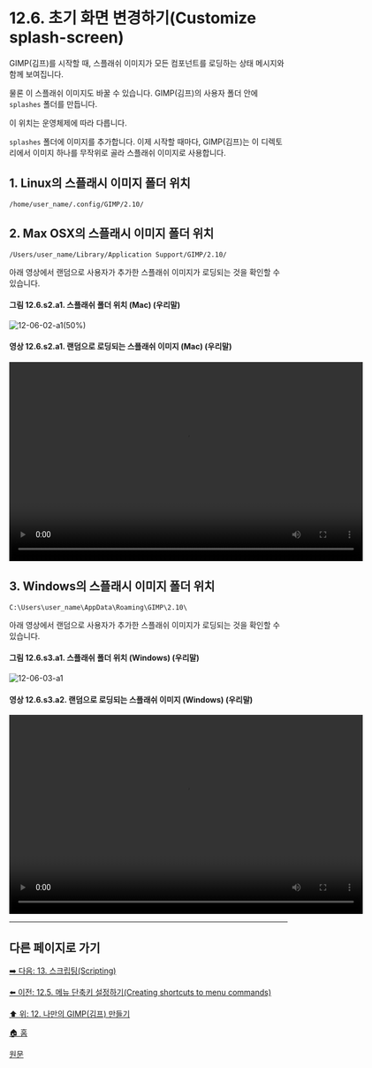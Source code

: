 # 12.6. 초기 화면 변경하기(Customize splash-screen)
GIMP(김프)를 시작할 때, 스플래쉬 이미지가 모든 컴포넌트를 로딩하는 상태 메시지와 함께 보여집니다.

물론 이 스플래쉬 이미지도 바꿀 수 있습니다. GIMP(김프)의 사용자 폴더 안에 `splashes` 폴더를 만듭니다.

이 위치는 운영체제에 따라 다릅니다.

`splashes` 폴더에 이미지를 추가합니다. 이제 시작할 때마다, GIMP(김프)는 이 디렉토리에서 이미지 하나를 무작위로 골라 스플래쉬 이미지로 사용합니다.

## 1. Linux의 스플래시 이미지 폴더 위치
```
/home/user_name/.config/GIMP/2.10/
```

## 2. Max OSX의 스플래시 이미지 폴더 위치
```
/Users/user_name/Library/Application Support/GIMP/2.10/
```

아래 영상에서 랜덤으로 사용자가 추가한 스플래쉬 이미지가 로딩되는 것을 확인할 수 있습니다.

#### 그림 12.6.s2.a1. 스플래쉬 폴더 위치 (Mac) (우리말)
![12-06-02-a1(50%)](https://github.com/wonder13662/gimp/assets/15767104/2d3704c5-190c-40ba-8cf7-f492c0652d16)

#### 영상 12.6.s2.a1. 랜덤으로 로딩되는 스플래쉬 이미지 (Mac) (우리말)
<video controls="controls" width="640" height="360" src="https://github.com/wonder13662/gimp/assets/15767104/ec8a8e65-160a-45d3-8a0b-f2bcc5d4c79a"></video>

## 3. Windows의 스플래시 이미지 폴더 위치
```
C:\Users\user_name\AppData\Roaming\GIMP\2.10\
```

아래 영상에서 랜덤으로 사용자가 추가한 스플래쉬 이미지가 로딩되는 것을 확인할 수 있습니다.

#### 그림 12.6.s3.a1. 스플래쉬 폴더 위치 (Windows) (우리말)
![12-06-03-a1](https://github.com/wonder13662/gimp/assets/15767104/f002a2fb-0b87-4f08-947f-e8aed5984d4a)

#### 영상 12.6.s3.a2. 랜덤으로 로딩되는 스플래쉬 이미지 (Windows) (우리말)
<video controls="controls" width="640" height="360" src="https://github.com/wonder13662/gimp/assets/15767104/84d813bf-22a8-4c08-a4fb-a3b85be5cb60"></video>

***

## 다른 페이지로 가기

[➡️ 다음: 13. 스크립팅(Scripting)](./13-00-scripting.md)

[⬅️ 이전: 12.5. 메뉴 단축키 설정하기(Creating shortcuts to menu commands)](./12-05-creating-shortcuts-to-menu-commands.md)

[⬆️ 위: 12. 나만의 GIMP(김프) 만들기](./12-00-enrich-my-gimp.md)

[🏠 홈](./00-home.md)

[원문](https://docs.gimp.org/2.10/ko/customize-splashscreen.html)
